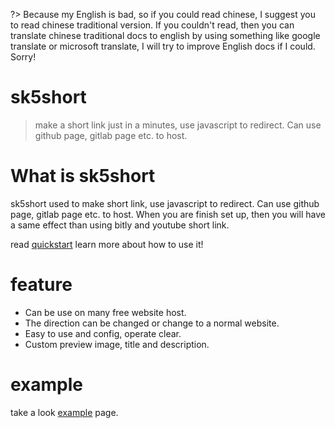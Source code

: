 ?> Because my English is bad, so if you could read chinese, I suggest you to read chinese traditional version. If you couldn't read, then you can translate chinese traditional docs to english by using something like google translate or microsoft translate, I will try to improve English docs if I could. Sorry!
# sk5short
  > make a short link just in a minutes, use javascript to redirect. Can use github page, gitlab page etc. to host.

# What is sk5short
sk5short used to make short link, use javascript to redirect. Can use github page, gitlab page etc. to host. When you are finish set up, then you will have a same effect than using bitly and youtube short link.

read [quickstart](quickstart.md) learn more about how to use it!

# feature
  * Can be use on many free website host.
  * The direction can be changed or change to a normal website.
  * Easy to use and config, operate clear.
  * Custom preview image, title and description.

# example
take a look [example](example.md) page.